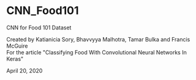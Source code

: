 # CNN_Food101
CNN for Food 101 Dataset  
  
Created by Katianicia Sory, Bhavvyya Malhotra, Tamar Bulka and Francis McGuire  
For the article "Classifying Food With Convolutional Neural Networks In Keras"  
  
April 20, 2020
